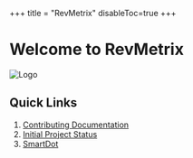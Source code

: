 +++
title = "RevMetrix"
disableToc=true
+++

# Welcome to RevMetrix
![Logo](https://YCP-Rev-Metrix.github.io/Wiki/images/logo.png?lightbox=false&height=200px)

## Quick Links
 1. [Contributing Documentation](https://ycp-rev-metrix.github.io/Wiki/documentation/index.html)
 2. [Initial Project Status](https://ycp-rev-metrix.github.io/Wiki/initial-project-status/index.html)
 3. [SmartDot](https://ycp-rev-metrix.github.io/Wiki/smartdot/index.html)
